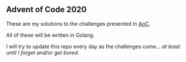 ## Advent of Code 2020

These are my solutions to the challenges presented in [AoC](https://adventofcode.com).

All of these will be written in Golang.

I will try to update this repo every day as the challenges come... *at least until I forget and/or get bored*.
